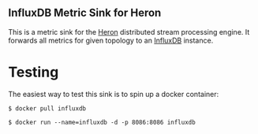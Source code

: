 InfluxDB Metric Sink for Heron
------------------------------

This is a metric sink for the [Heron](www.heronstreaming.io) distributed stream
processing engine. It forwards all metrics for given topology to an
[InfluxDB](https://www.influxdata.com/) instance.

Testing
=======

The easiest way to test this sink is to spin up a docker container:

```
$ docker pull influxdb

$ docker run --name=influxdb -d -p 8086:8086 influxdb
```
